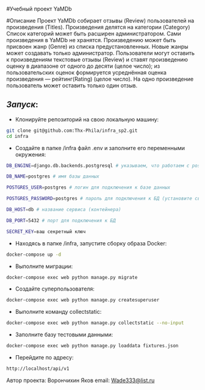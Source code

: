 #Учебный проект YaMDb

#Описание Проект YaMDb собирает отзывы (Review) пользователей на произведения (Titles). Произведения делятся на категории (Category) Список категорий может быть расширен администратором. Сами произведения в YaMDb не хранятся. Произведению может быть присвоен жанр (Genre) из списка предустановленных. Новые жанры может создавать только администратор. Пользователи могут оставить к произведениям текстовые отзывы (Review) и ставят произведению оценку в диапазоне от одного до десяти (целое число); из пользовательских оценок формируется усреднённая оценка произведения — рейтинг(Rating) (целое число). На одно произведение пользователь может оставить только один отзыв.

## _Запуск_:
 - Клонируйте репозиторий на свою локальную машину:
```sh
git clone git@github.com:Thx-Phila/infra_sp2.git
cd infra
```
 - Cоздайте в папке /infra файл .env и заполните его переменными окружения:
```sh
DB_ENGINE=django.db.backends.postgresql # указываем, что работаем c postgresql

DB_NAME=postgres # имя базы данных

POSTGRES_USER=postgres # логин для подключения к базе данных

POSTGRES_PASSWORD=postgres # пароль для подключения к БД (установите свой)

DB_HOST=db # название сервиса (контейнера)

DB_PORT=5432 # порт для подключения к БД

SECRET_KEY=ваш секретный ключ
```
- Находясь в папке /infra, запустите сборку образа Docker:
```sh
docker-compose up -d
```
- Выполните миграции:
```sh
docker-compose exec web python manage.py migrate
```

- Создайте суперпользователя:
```sh
docker-compose exec web python manage.py createsuperuser
```
- Выполните команду collectstatic:
```sh
docker-compose exec web python manage.py collectstatic --no-input
```
- Заполните базу тестовыми данными:
```sh
docker-compose exec web python manage.py loaddata fixtures.json
```
- Перейдите по адресу:
```sh
http://localhost/api/v1
```
Автор проекта: Ворончихин Яков email: Wade333@list.ru